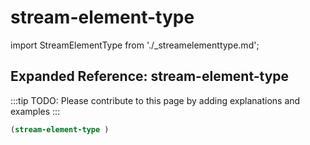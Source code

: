 # stream-element-type

import StreamElementType from './_streamelementtype.md';

<StreamElementType />

## Expanded Reference: stream-element-type

:::tip
TODO: Please contribute to this page by adding explanations and examples
:::

```lisp
(stream-element-type )
```
